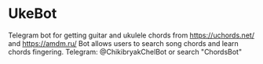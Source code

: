 # UkeBot
Telegram bot for getting guitar and ukulele chords from https://uchords.net/ and https://amdm.ru/
Bot allows users to search song chords and learn chords fingering.
Telegram: @ChikibryakChelBot or search "ChordsBot"
